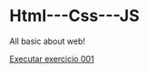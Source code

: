 # Html---Css---JS
 All basic about web!

<a href="https://fenias-manhenge.github.io/Html-Css-JS/Exercises/001/index.html">Executar exercicio 001</a>
